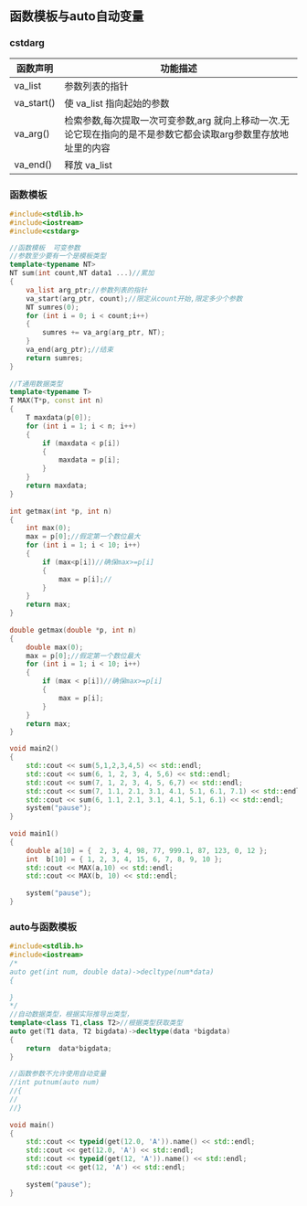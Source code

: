 ## 函数模板与auto自动变量

### cstdarg

| 函数声明       | 功能描述                                     |
| ---------- | ---------------------------------------- |
| va_list    | 参数列表的指针                                  |
| va_start() | 使 va_list 指向起始的参数                        |
| va_arg()   | 检索参数,每次提取一次可变参数,arg 就向上移动一次.无论它现在指向的是不是参数它都会读取arg参数里存放地址里的内容 |
| va_end()   | 释放 va_list                               |

### 函数模板

```C++
#include<stdlib.h>  
#include<iostream>  
#include<cstdarg>

//函数模板  可变参数  
//参数至少要有一个是模板类型  
template<typename NT>  
NT sum(int count,NT data1 ...)//累加  
{  
    va_list arg_ptr;//参数列表的指针  
    va_start(arg_ptr, count);//限定从count开始,限定多少个参数  
    NT sumres(0);  
    for (int i = 0; i < count;i++)  
    {  
        sumres += va_arg(arg_ptr, NT);  
    }  
    va_end(arg_ptr);//结束  
    return sumres;  
}  
  
//T通用数据类型  
template<typename T>  
T MAX(T*p, const int n)  
{  
    T maxdata(p[0]);  
    for (int i = 1; i < n; i++)    
    {  
        if (maxdata < p[i])  
        {  
            maxdata = p[i];  
        }  
    }  
    return maxdata;  
}  
  
int getmax(int *p, int n)  
{  
    int max(0);  
    max = p[0];//假定第一个数位最大  
    for (int i = 1; i < 10; i++)  
    {  
        if (max<p[i])//确保max>=p[i]  
        {  
            max = p[i];//  
        }  
    }  
    return max;  
}  
  
double getmax(double *p, int n)  
{  
    double max(0);  
    max = p[0];//假定第一个数位最大  
    for (int i = 1; i < 10; i++)  
    {  
        if (max < p[i])//确保max>=p[i]  
        {  
            max = p[i];
        }  
    }  
    return max;   
}  

void main2()  
{  
    std::cout << sum(5,1,2,3,4,5) << std::endl;  
    std::cout << sum(6, 1, 2, 3, 4, 5,6) << std::endl;  
    std::cout << sum(7, 1, 2, 3, 4, 5, 6,7) << std::endl;  
    std::cout << sum(7, 1.1, 2.1, 3.1, 4.1, 5.1, 6.1, 7.1) << std::endl;  
    std::cout << sum(6, 1.1, 2.1, 3.1, 4.1, 5.1, 6.1) << std::endl;  
    system("pause");  
}  
  
void main1()  
{  
    double a[10] = {  2, 3, 4, 98, 77, 999.1, 87, 123, 0, 12 };  
    int  b[10] = { 1, 2, 3, 4, 15, 6, 7, 8, 9, 10 };  
    std::cout << MAX(a,10) << std::endl;  
    std::cout << MAX(b, 10) << std::endl;  
  
    system("pause");  
}  
```

### auto与函数模板

```C++
#include<stdlib.h>  
#include<iostream>  
/* 
auto get(int num, double data)->decltype(num*data) 
{ 
 
} 
*/  
//自动数据类型，根据实际推导出类型，  
template<class T1,class T2>//根据类型获取类型  
auto get(T1 data, T2 bigdata)->decltype(data *bigdata)  
{  
    return  data*bigdata;  
}  
  
//函数参数不允许使用自动变量  
//int putnum(auto num)  
//{  
//  
//}  
  
void main()  
{  
    std::cout << typeid(get(12.0, 'A')).name() << std::endl;  
    std::cout << get(12.0, 'A') << std::endl;  
    std::cout << typeid(get(12, 'A')).name() << std::endl;  
    std::cout << get(12, 'A') << std::endl;  
  
    system("pause");  
}  
```